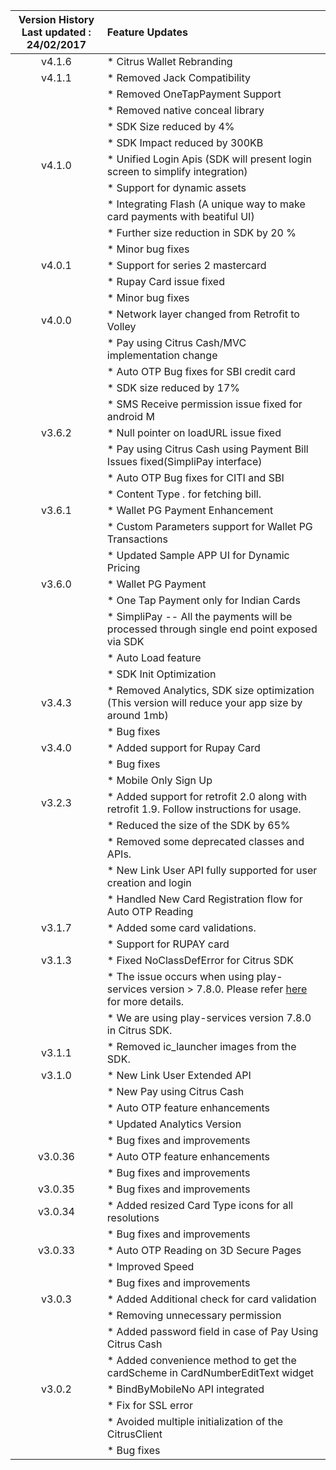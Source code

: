 | Version History<br>Last updated : 24/02/2017 |  Feature Updates|
| :-------------: | :------------- |
| v4.1.6| * Citrus Wallet Rebranding|
| v4.1.1| * Removed Jack Compatibility  |
| | * Removed OneTapPayment Support |
| | * Removed native conceal library|
| | * SDK Size reduced by 4%  |
| | * SDK Impact reduced by 300KB|
| v4.1.0| * Unified Login Apis (SDK will present login screen to simplify integration)  |
| | * Support for dynamic assets|
| | * Integrating Flash (A unique way to make card payments with beatiful UI) |
| | * Further size reduction in SDK by 20 % |
| | * Minor bug fixes|
| v4.0.1| * Support for series 2 mastercard  |
| | * Rupay Card issue fixed|
| | * Minor bug fixes|
| v4.0.0| * Network layer changed from Retrofit to Volley |
| | * Pay using Citrus Cash/MVC implementation change|
| | * Auto OTP Bug fixes for SBI credit card|
| | * SDK size reduced by 17%|
| | * SMS Receive permission issue fixed for android M|
| v3.6.2| * Null pointer on loadURL issue fixed |
| | * Pay using Citrus Cash using Payment Bill Issues fixed(SimpliPay interface)|
| | * Auto OTP Bug fixes for CITI and SBI|
| | * Content Type *.* for fetching bill.|
| v3.6.1| * Wallet PG Payment Enhancement |
| | * Custom Parameters support for Wallet PG Transactions|
| | * Updated Sample APP UI for Dynamic Pricing|
| v3.6.0| * Wallet PG Payment |
| | * One Tap Payment only for Indian Cards|
| | * SimpliPay -- All the payments will be processed through single end point exposed via SDK|
| | * Auto Load feature|
| | * SDK Init Optimization|
| v3.4.3| * Removed Analytics, SDK size optimization (This version will reduce your app size by around 1mb) |
| | * Bug fixes|
| v3.4.0| * Added support for Rupay Card  |
| | * Bug fixes|
| | * Mobile Only Sign Up|
| v3.2.3| * Added support for retrofit 2.0 along with retrofit 1.9. Follow instructions for usage.  |
| | * Reduced the size of the SDK by 65%|
| | * Removed some deprecated classes and APIs. |
| | * New Link User API fully supported for user creation and login |
| | * Handled New Card Registration flow for Auto OTP Reading |
| v3.1.7| * Added some card validations.  |
| | * Support for RUPAY card |
| v3.1.3| * Fixed NoClassDefError for Citrus SDK  |
| | * The issue occurs when using play-services version > 7.8.0. Please refer  <a href="https://code.google.com/p/android/issues/detail?id=187483" target="_blank"> here </a> for more details.|
| | * We are using play-services version 7.8.0 in Citrus SDK. |
| v3.1.1| * Removed ic_launcher images from the SDK.  |
| v3.1.0| * New Link User Extended API  
| | * New Pay using Citrus Cash|
| | * Auto OTP feature enhancements|
| | * Updated Analytics Version|
| | * Bug fixes and improvements|
| v3.0.36| * Auto OTP feature enhancements  
| | * Bug fixes and improvements|
| v3.0.35| * Bug fixes and improvements  |
|  v3.0.34| * Added resized Card Type icons for all resolutions  
| | * Bug fixes and improvements|
| v3.0.33| * Auto OTP Reading on 3D Secure Pages |
|	| * Improved Speed |
|	| * Bug fixes and improvements |
| v3.0.3| * Added Additional check for card validation |
|	| * Removing unnecessary permission |
|	| * Added password field in case of Pay Using Citrus Cash |
|	| * Added convenience method to get the cardScheme in CardNumberEditText widget |
| v3.0.2| * BindByMobileNo API integrated |
|       | * Fix for SSL error |
|	| * Avoided multiple initialization of the CitrusClient |
|	| * Bug fixes |
